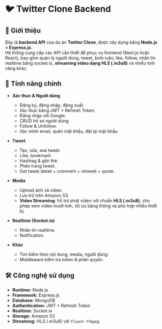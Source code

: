 # 🐦 Twitter Clone Backend

## 📌 Giới thiệu
Đây là **backend API** của dự án **Twitter Clone**, được xây dựng bằng **Node.js + Express.js**.  
Hệ thống cung cấp các API cần thiết để phục vụ frontend (Next.js hoặc React), bao gồm quản lý người dùng, tweet, bình luận, like, follow, nhắn tin realtime bằng socket.io, **streaming video dạng HLS (.m3u8)** và nhiều tính năng khác.  


## 🚀 Tính năng chính
- **Xác thực & Người dùng**
  - Đăng ký, đăng nhập, đăng xuất.
  - Xác thực bằng JWT + Refresh Token.
  - Đăng nhập với Google.
  - CRUD hồ sơ người dùng.
  - Follow & Unfollow.
  - Xác minh email, quên mật khẩu, đặt lại mật khẩu.

- **Tweet**
  - Tạo, sửa, xoá tweet.
  - Like, bookmark.
  - Hashtag & gắn thẻ.
  - Phân trang tweet.
  - Get tweet detail + comment + retweet + quote.

- **Media**
  - Upload ảnh và video.
  - Lưu trữ trên Amazon S3.
  - **Video Streaming**: hỗ trợ phát video với chuẩn **HLS (.m3u8)**, cho phép xem video mượt hơn, tối ưu băng thông và phù hợp nhiều thiết bị.

- **Realtime (Socket.io)**
  - Nhắn tin realtime.
  - Notification.

- **Khác**
  - Tìm kiếm theo nội dung, media, người dùng.
  - Middleware kiểm tra token & phân quyền.

## 🛠️ Công nghệ sử dụng
- **Runtime:** Node.js  
- **Framework:** Express.js  
- **Database:** MongoDB  
- **Authentication:** JWT + Refresh Token  
- **Realtime:** Socket.io  
- **Storage:** Amazon S3  
- **Streaming:** HLS (.m3u8) với `fluent-ffmpeg`  
